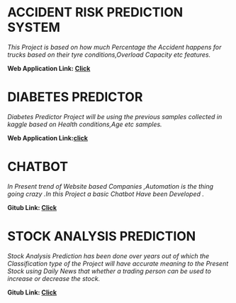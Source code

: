

# ACCIDENT RISK PREDICTION SYSTEM
   *This Project is based on how much Percentage the Accident happens for trucks based on their tyre conditions,Overload Capacity etc features.*

**Web Application Link: [Click](https://accidentpredictor2.herokuapp.com/)**

# DIABETES PREDICTOR
   *Diabetes Predictor Project will be using the previous samples collected in kaggle based on Health conditions,Age etc samples.*
  
  **Web Application Link:[click](https://diabetespredictor2.herokuapp.com/)**

# CHATBOT 
   *In Present trend of Website based Companies ,Automation is the thing going crazy .In this Project a basic Chatbot Have been Developed .*

**Gitub Link: [Click](https://github.com/Rohit19990702/Chatbot)**

# STOCK ANALYSIS PREDICTION
   *Stock Analysis Prediction has been done over years out of which the Classification type of the Project will have accurate meaning to the Present Stock using  Daily News that whether a trading person can be used to increase or decrease the stock.*

**Gitub Link: [Click](https://github.com/Rohit19990702/Stock-Prediction)**
